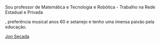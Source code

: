 Sou professor de Matemática e Tecnologia e Robótica - Trabalho na Rede Estadual e Privada

, preferência musical anos 60 e setanejo e tenho uma imensa paixão pela educação.


[Jon Secada](https://www.youtube.com/results?search_query=angel+espanhol+jon+secada+)
